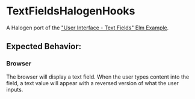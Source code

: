 # TextFieldsHalogenHooks

A Halogen port of the ["User Interface - Text Fields" Elm Example](https://elm-lang.org/examples).

## Expected Behavior:

### Browser

The browser will display a text field. When the user types content into the field, a text value will appear with a reversed version of what the user inputs.
